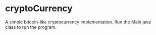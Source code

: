 # cryptoCurrency
A simple bitcoin-like cryptocurrency implementation. Run the Main.java class to run the program.
